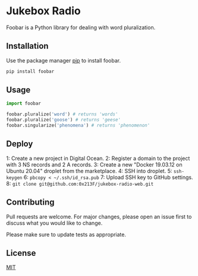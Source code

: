 # Jukebox Radio

Foobar is a Python library for dealing with word pluralization.

## Installation

Use the package manager [pip](https://pip.pypa.io/en/stable/) to install foobar.

```bash
pip install foobar
```

## Usage

```python
import foobar

foobar.pluralize('word') # returns 'words'
foobar.pluralize('goose') # returns 'geese'
foobar.singularize('phenomena') # returns 'phenomenon'
```

## Deploy

1: Create a new project in Digital Ocean.
2: Register a domain to the project with 3 NS records and 2 A records.
3: Create a new "Docker 19.03.12 on Ubuntu 20.04" droplet from the marketplace.
4: SSH into droplet.
5: `ssh-keygen`
6: `pbcopy < ~/.ssh/id_rsa.pub`
7: Upload SSH key to GitHub settings.
8: `git clone git@github.com:0x213F/jukebox-radio-web.git`


## Contributing
Pull requests are welcome. For major changes, please open an issue first to discuss what you would like to change.

Please make sure to update tests as appropriate.

## License
[MIT](https://choosealicense.com/licenses/mit/)
